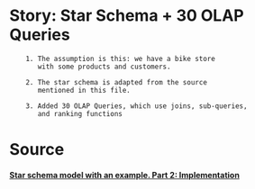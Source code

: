 # Story: Star Schema + 30 OLAP Queries


		1. The assumption is this: we have a bike store 
		   with some products and customers.
  
		2. The star schema is adapted from the source
		   mentioned in this file.

		3. Added 30 OLAP Queries, which use joins, sub-queries, 
		   and ranking functions

# Source

#### [Star schema model with an example. Part 2: Implementation](https://medium.com/@kiakymov/creating-a-database-star-schema-with-an-example-part-2-67f5e39b9887)
